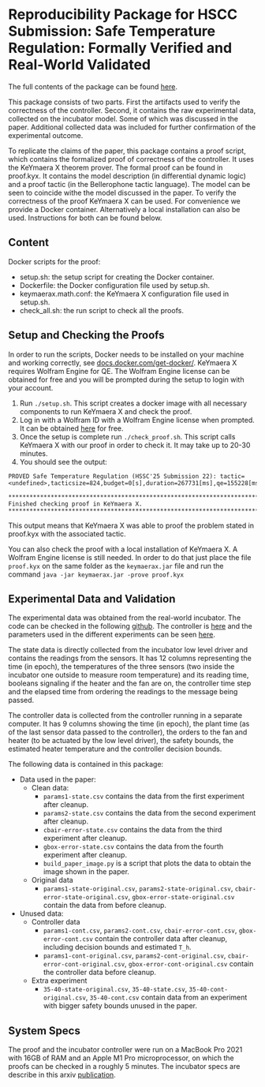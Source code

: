 # Reproducibility Package for HSCC Submission: Safe Temperature Regulation: Formally Verified and Real-World Validated

The full contents of the package can be found [here](https://github.com/cisasam/SafeTemperatureReproducibilityHSCC2025).

This package consists of two parts. First the artifacts used to verify the correctness of the controller. Second, it contains the raw experimental data, collected on the incubator model. Some of which was discussed in the paper. Additional collected data was included for further confirmation of the experimental outcome.

To replicate the claims of the paper, this package contains a proof script, which contains the formalized proof of correctness of the controller. It uses the KeYmaera X theorem prover. The formal proof can be found in proof.kyx. It contains the model description (in differential dynamic logic) and a proof tactic (in the Bellerophone tactic language). The model can be seen to coincide withe the model discussed in the paper. To verify the correctness of the proof KeYmaera X can be used. For convenience we provide a Docker container. Alternatively a local installation can also be used. Instructions for both can be found below.


## Content
Docker scripts for the proof:
- setup.sh: the setup script for creating the Docker container.
- Dockerfile: the Docker configuration file used by setup.sh.
- keymaerax.math.conf: the KeYmaera X configuration file used in setup.sh.
- check_all.sh: the run script to check all the proofs.


## Setup and Checking the Proofs

In order to run the scripts, Docker needs to be installed on your machine and working correctly, see [docs.docker.com/get-docker/](https://docs.docker.com/get-docker/). KeYmaera X requires Wolfram Engine for QE. The Wolfram Engine license can be obtained for free and you will be prompted during the setup to login with your account.

1. Run `./setup.sh`. This script creates a docker image with all necessary components to run KeYmaera X and check the proof.
2. Log in with a Wolfram ID with a Wolfram Engine license when prompted. It can be obtained [here](https://wolfram.com/engine/free-license) for free.
3. Once the setup is complete run `./check_proof.sh`. This script calls KeYmaera X with our proof in order to check it. It may take up to 20-30 minutes.
4. You should see the output:
```
PROVED Safe Temperature Regulation (HSSC'25 Submission 22): tactic=<undefined>,tacticsize=824,budget=0[s],duration=267731[ms],qe=155228[ms],rcf=0,steps=156215

*******************************************************************************
Finished checking proof in KeYmaera X.
*******************************************************************************
```

This output means that KeYmaera X was able to proof the problem stated in proof.kyx with the associated tactic.

You can also check the proof with a local installation of KeYmaera X. A Wolfram Engine license is still needed. In order to do that just place the file `proof.kyx` on the same folder as the `keymaerax.jar` file and run the command `java -jar keymaerax.jar -prove proof.kyx`

## Experimental Data and Validation
The experimental data was obtained from the real-world incubator. The code can be checked in the following [github](https://github.com/cisasam/incubator_kyx_safe). The controller is [here](https://github.com/cisasam/incubator_kyx_safe/blob/master/software/incubator/physical_twin/controller_from_kyx.py) and the parameters used in the different experiments can be seen [here](https://github.com/cisasam/incubator_kyx_safe/blob/master/software/startup.conf).

The state data is directly collected from the incubator low level driver and contains the readings from the sensors. It has 12 columns representing the time (in epoch), the temperatures of the three sensors (two inside the incubator one outside to measure room temperature) and its reading time, booleans signaling if the heater and the fan are on, the controller time step and the elapsed time from ordering the readings to the message being passed. 

The controller data is collected from the controller running in a separate computer. It has 9 columns showing the time (in epoch), the plant time (as of the last sensor data passed to the controller), the orders to the fan and heater (to be actuated by the low level driver), the safety bounds, the estimated heater temperature and the controller decision bounds.

The following data is contained in this package:

- Data used in the paper:
  - Clean data:
    - `params1-state.csv` contains the data from the first experiment after cleanup.
    - `params2-state.csv` contains the data from the second experiment after cleanup. 
    - `cbair-error-state.csv` contains the data from the third experiment after cleanup.
    - `gbox-error-state.csv` contains the data from the fourth experiment after cleanup.
    - `build_paper_image.py` is a script that plots the data to obtain the image shown in the paper.
  - Original data 
    - `params1-state-original.csv`, `params2-state-original.csv`, `cbair-error-state-original.csv`, `gbox-error-state-original.csv` contain the data from before cleanup.
- Unused data:
  - Controller data 
    - `params1-cont.csv`, `params2-cont.csv`, `cbair-error-cont.csv`, `gbox-error-cont.csv` contain the controller data after cleanup, including decision bounds and estimated `T_h`.
    - `params1-cont-original.csv`, `params2-cont-original.csv`, `cbair-error-cont-original.csv`, `gbox-error-cont-original.csv` contain the controller data before cleanup.
  - Extra experiment
    - `35-40-state-original.csv`, `35-40-state.csv`, `35-40-cont-original.csv`, `35-40-cont.csv` contain data from an experiment with bigger safety bounds unused in the paper.


## System Specs
The proof and the incubator controller were run on a MacBook Pro 2021 with 16GB of RAM and an Apple M1 Pro microprocessor, on which the proofs can be checked in a roughly 5 minutes. The incubator specs are describe in this arxiv [publication](https://arxiv.org/abs/2102.10390).
